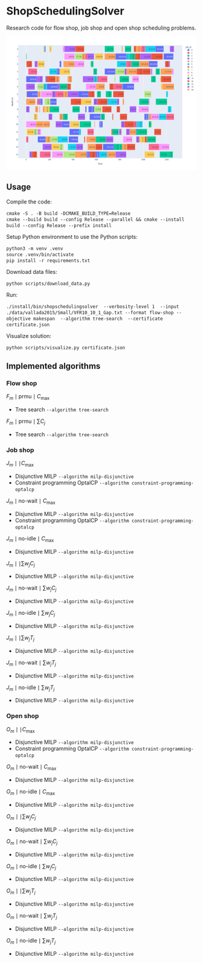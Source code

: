 # ShopSchedulingSolver

Research code for flow shop, job shop and open shop scheduling problems.

![scheduleexample](img/schedule.png?raw=true "Schedule example")

## Usage

Compile the code:
```shell
cmake -S . -B build -DCMAKE_BUILD_TYPE=Release
cmake --build build --config Release --parallel && cmake --install build --config Release --prefix install
```

Setup Python environment to use the Python scripts:
```shell
python3 -m venv .venv
source .venv/bin/activate
pip install -r requirements.txt
```

Download data files:
```shell
python scripts/download_data.py
```

Run:
```
./install/bin/shopschedulingsolver  --verbosity-level 1  --input ./data/vallada2015/Small/VFR10_10_1_Gap.txt --format flow-shop --objective makespan  --algorithm tree-search  --certificate certificate.json
```

Visualize solution:
```
python scripts/visualize.py certificate.json
```

## Implemented algorithms

### Flow shop

$F_m \mid \text{prmu} \mid C_{\max}$
* Tree search `--algorithm tree-search`

$F_m \mid \text{prmu} \mid \sum C_j$
* Tree search `--algorithm tree-search`

### Job shop

$J_m \mid \mid C_{\max}$
* Disjunctive MILP `--algorithm milp-disjunctive`
* Constraint programming OptalCP `--algorithm constraint-programming-optalcp`

$J_m \mid \text{no-wait} \mid C_{\max}$
* Disjunctive MILP `--algorithm milp-disjunctive`
* Constraint programming OptalCP `--algorithm constraint-programming-optalcp`

$J_m \mid \text{no-idle} \mid C_{\max}$
* Disjunctive MILP `--algorithm milp-disjunctive`

$J_m \mid \mid \sum w_j C_j$
* Disjunctive MILP `--algorithm milp-disjunctive`

$J_m \mid \text{no-wait} \mid \sum w_j C_j$
* Disjunctive MILP `--algorithm milp-disjunctive`

$J_m \mid \text{no-idle} \mid \sum w_j C_j$
* Disjunctive MILP `--algorithm milp-disjunctive`

$J_m \mid \mid \sum w_j T_j$
* Disjunctive MILP `--algorithm milp-disjunctive`

$J_m \mid \text{no-wait} \mid \sum w_j T_j$
* Disjunctive MILP `--algorithm milp-disjunctive`

$J_m \mid \text{no-idle} \mid \sum w_j T_j$
* Disjunctive MILP `--algorithm milp-disjunctive`

### Open shop

$O_m \mid \mid C_{\max}$
* Disjunctive MILP `--algorithm milp-disjunctive`
* Constraint programming OptalCP `--algorithm constraint-programming-optalcp`

$O_m \mid \text{no-wait} \mid C_{\max}$
* Disjunctive MILP `--algorithm milp-disjunctive`

$O_m \mid \text{no-idle} \mid C_{\max}$
* Disjunctive MILP `--algorithm milp-disjunctive`

$O_m \mid \mid \sum w_j C_j$
* Disjunctive MILP `--algorithm milp-disjunctive`

$O_m \mid \text{no-wait} \mid \sum w_j C_j$
* Disjunctive MILP `--algorithm milp-disjunctive`

$O_m \mid \text{no-idle} \mid \sum w_j C_j$
* Disjunctive MILP `--algorithm milp-disjunctive`

$O_m \mid \mid \sum w_j T_j$
* Disjunctive MILP `--algorithm milp-disjunctive`

$O_m \mid \text{no-wait} \mid \sum w_j T_j$
* Disjunctive MILP `--algorithm milp-disjunctive`

$O_m \mid \text{no-idle} \mid \sum w_j T_j$
* Disjunctive MILP `--algorithm milp-disjunctive`
